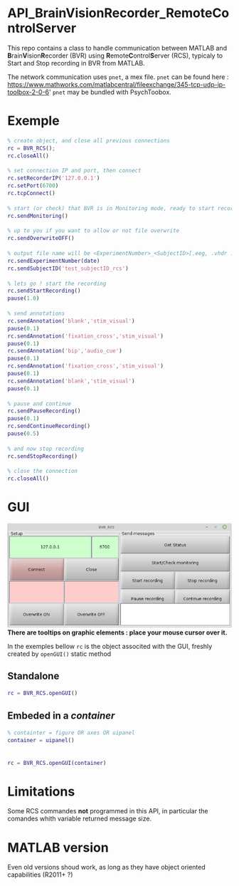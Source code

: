# API_BrainVisionRecorder_RemoteControlServer

This repo contains a class to handle communication between MATLAB and **B**rain**V**ision**R**ecorder (BVR) using **R**emote**C**ontrol**S**erver (RCS), typicaly to Start and Stop recording in BVR from MATLAB.

The network communication uses `pnet`, a mex file.
`pnet` can be found here : https://www.mathworks.com/matlabcentral/fileexchange/345-tcp-udp-ip-toolbox-2-0-6'
`pnet` may be bundled with PsychToobox.


# Exemple

```matlab
% create object, and close all previous connections
rc = BVR_RCS();
rc.closeAll()

% set connection IP and port, then connect
rc.setRecorderIP('127.0.0.1')
rc.setPort(6700)
rc.tcpConnect()

% start (or check) that BVR is in Monitoring mode, ready to start record
rc.sendMonitoring()

% up to you if you want to allow or not file overwrite
rc.sendOverwriteOFF()

% output file name will be <ExperimentNumber>_<SubjectID>[.eeg, .vhdr .vmrk]
rc.sendExperimentNumber(date)
rc.sendSubjectID('test_subjectID_rcs')

% lets go ! start the recording
rc.sendStartRecording()
pause(1.0)

% send annotations
rc.sendAnnotation('blank','stim_visual')
pause(0.1)
rc.sendAnnotation('fixation_cross','stim_visual')
pause(0.1)
rc.sendAnnotation('bip','audio_cue')
pause(0.1)
rc.sendAnnotation('fixation_cross','stim_visual')
pause(0.1)
rc.sendAnnotation('blank','stim_visual')
pause(0.1)

% pause and continue
rc.sendPauseRecording()
pause(0.1)
rc.sendContinueRecording()
pause(0.5)

% and now stop recording
rc.sendStopRecording()

% close the connection
rc.closeAll()

```


# GUI

![readme_figures/gui.png](readme_figures/gui.png)  
**There are tooltips on graphic elements : place your mouse cursor over it.**

In the exemples bellow `rc` is the object associted with the GUI, freshly created by `openGUI()` static method

## Standalone
```matlab
rc = BVR_RCS.openGUI()
```

## Embeded in a _container_
```matlab
% containter = figure OR axes OR uipanel
container = uipanel()


rc = BVR_RCS.openGUI(container)
```


# Limitations

Some RCS commandes **not** programmed in this API, in particular the comandes whith variable returned message size.


# MATLAB version
Even old versions shoud work, as long as they have object oriented capabilities (R2011+ ?)
